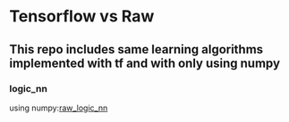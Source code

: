 # Tensorflow vs Raw
## This repo includes same learning algorithms implemented with tf and with only using numpy

### logic_nn
using numpy:[raw_logic_nn](https://colab.research.google.com/drive/1tN_A3UFqAQq2p4vzQL1lxPG0WX0rt-VK)
